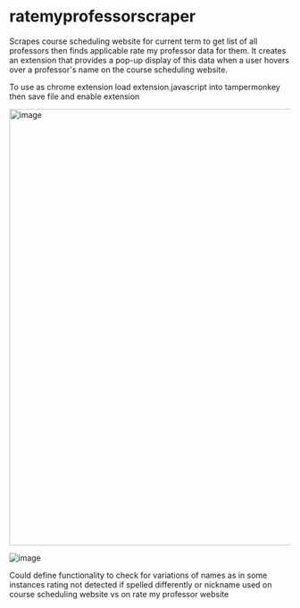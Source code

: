 # ratemyprofessorscraper
Scrapes course scheduling website for current term to get list of all professors then finds applicable rate my professor data for them.
It creates an extension that provides a pop-up display of this data when a user hovers over a professor's name on the course scheduling website.

To use as chrome extension load extension.javascript into tampermonkey then save file and enable extension

<img width="782" alt="image" src="https://github.com/Alexwitk/ratemyprofessorscraper/assets/82058380/e2ac05a7-dcee-40c0-887b-aeb26c0f3f45">


![image](https://github.com/Alexwitk/ratemyprofessorscraper/assets/82058380/9cddd19b-7656-474b-a755-e1b746544132)


Could define functionality to check for variations of names as in some instances rating not detected if spelled differently or nickname used on course scheduling website vs on rate my professor website 
